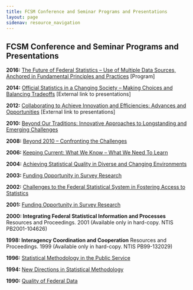 ```yaml
---
title: FCSM Conference and Seminar Programs and Presentations 
layout: page
sidenav: resource_navigation
---
```


<h2 class="page-sub-title">FCSM Conference and Seminar Programs and Presentations </h2>

<p><b>2016:</b> <a class="fcsm-main-links" href="https://apps.bea.gov/icsp/fcsm/resources/2016policies/index.html">The Future of Federal Statistics – Use of Multiple Data Sources, Anchored in Fundamental Principles and Practices</a> [Program]</p>

<p><b>2014:</b> <a class="fcsm-main-links" href="https://copafs.org/seminars/fcsm2014policies/index.htmlx">Official Statistics in a Changing Society – Making Choices and Balancing Tradeoffs</a> [External link to presentations]</p>

<p><b>2012:</b> <a class="fcsm-main-links" href="https://copafs.org/seminars/fcsm2012policies/index.htmlx">Collaborating to Achieve Innovation and Efficiencies: Advances and Opportunities</a> [External link to presentations]</p>

<p><b>2010:</b> <a class="fcsm-main-links" href="https://apps.bea.gov/icsp/fcsm/assets/docs/2010FCSMPolicyProgram.pdf">Beyond Our Traditions: Innovative Approaches to Longstanding and Emerging Challenges</a></p>

<p><b>2008:</b> <a class="fcsm-main-links" href="https://apps.bea.gov/icsp/fcsm/assets/docs/2008FCSMPolicyProgram.pdf">Beyond 2010 – Confronting the Challenges</a></p>

<p><b>2006:</b> <a class="fcsm-main-links" href="https://apps.bea.gov/icsp/fcsm/assets/docs/2006FCSMPolicyProgram.pdf">Keeping Current: What We Know – What We Need To Learn</a></p>

<p><b>2004:</b> <a class="fcsm-main-links" href="https://apps.bea.gov/icsp/fcsm/assets/docs/2004FCSMPolicyProgram.pdf">Achieving Statistical Quality in Diverse and Changing Environments</a></p>

<p><b>2003:</b> <a class="fcsm-main-links" href="https://apps.bea.gov/icsp/fcsm/assets/docs/construction.pdf">Funding Opportunity in Survey Research</a></p>

<p><b>2002:</b> <a class="fcsm-main-links" href="https://apps.bea.gov/icsp/fcsm/assets/docs/construction.pdf">Challenges to the Federal Statistical System in Fostering Access to Statistics</a></p>

<p><b>2001:</b> <a class="fcsm-main-links" href="https://apps.bea.gov/icsp/fcsm/assets/docs/construction.pdf">Funding Opportunity in Survey Research</a></p>

<p><b>2000: Integrating Federal Statistical Information and Processes</b> Resources and Proceedings. 2001 (Available only in hard-copy. NTIS PB2001-104626)</p>

<p><b>1998: Interagency Coordination and Cooperation</b> Resources and Proceedings. 1999 (Available only in hard-copy. NTIS PB99-132029)</a></p>

<p><b>1996:</b> <a class="fcsm-main-links" href="https://apps.bea.gov/icsp/fcsm/assets/docs/construction.pdf">Statistical Methodology in the Public Service</a></p>

<p><b>1994:</b> <a class="fcsm-main-links" href="https://apps.bea.gov/icsp/fcsm/assets/docs/construction.pdf">New Directions in Statistical Methodology</a></p>

<p><b>1990:</b> <a class="fcsm-main-links" href="https://apps.bea.gov/icsp/fcsm/assets/docs/construction.pdf">Quality of Federal Data</a></p>